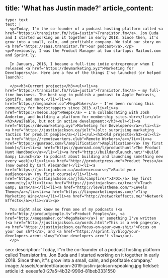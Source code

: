 title: 'What has Justin made?'
article_content:
  -
    type: text
    text: |
      <p>Today, I'm the co-founder of a podcast hosting platform called <a href="https://transistor.fm/?via=justin">Transistor.fm</a>. Jon Buda and I started working on it together in early 2018. Since then, it's grow into a small, calm, and profitable company. We told our story on <a href="https://saas.transistor.fm">our podcast</a>.</p><p>Previously, I was the Product Manager at two startups: Mailout.com and Sprint.ly.
      
      In January, 2016, I became a full-time indie entrepreneur when I released <a href="https://devmarketing.xyz">Marketing for Developers</a>. Here are a few of the things I've launched (or helped launch):
      
      </p><h3>Current projects</h3><ul><li><a href="https://transistor.fm/?via=justin">Transistor.fm</a> – my full-time business. The best way to publish a podcast to Apple Podcasts, Spotify, and more.</li><li><a href="https://megamaker.co">MegaMaker</a> – I've been running this community for bootstrappers since 2013.</li><li><a href="https://meeps.app">Meeps</a> – I'm collaborating with Josh Anderton, and building a platform for membership sites.<br></li></ul><h3>Available, but not in active development:</h3><ul><li><a href="https://devmarketing.xyz">Marketing for Developers</a></li><li><a href="https://justinjackson.ca/jolt">Jolt: surprising marketing tactics for product people</a></li></ul><h3>Old projects</h3><ul><li><a href="http://remoteworkers.club">Remote Workers</a></li><li><a href="https://gumroad.com/l/amplification">Amplification</a> (my first book)</li><li><a href="https://gumroad.com/l/producthunt">The Product Hunt Handbook</a></li><li><a href="http://buildandlaunch.net/">Build &amp; Launch</a> (a podcast about building and launching something new every week)</li><li><a href="http://productpress.me">Product Press</a> (now owned by Carl Alexander)</li><li><a href="https://justinjackson.ca/audiencecourse/">Build your audience</a> (my first course)</li><li><a href="https://justinjackson.ca/jfdi/campfire/">JFDI</a> (my first community)</li><li><a href="https://justinjackson.ca/teach">Teach &amp; Earn</a></li><li><a href="http://levelstheme.com/">Levels Theme</a></li><li><a href="https://tinymarketingwins.com/">Tiny Marketing Wins</a></li><li><a href="http://networkeffects.me/">Network Effects</a></li></ul><p>
      
      You might also know me from one of my podcasts (<a href="http://productpeople.tv">Product People</a>, <a href="http://megamaker.co">MegaMaker</a>) or something I've written (<a href="http://justinjackson.ca/words.html">This is a web page</a>, <a href="https://justinjackson.ca/focus-on-your-own-shit/">Focus on your own sh*t</a>, and <a href="https://sprint.ly/blog/your-developers-arent-slow/">Your developers aren't slow</a>).
      </p>
seo:
  description: 'Today, I''m the co-founder of a podcast hosting platform called Transistor.fm. Jon Buda and I started working on it together in early 2018. Since then, it''s grow into a small, calm, and profitable company.'
  image: /assets/content/laracon-2019-justin-jackson-speaking.jpg
fieldset: article
id: eeeeafe0-27a5-4b32-990d-81beb3331550
